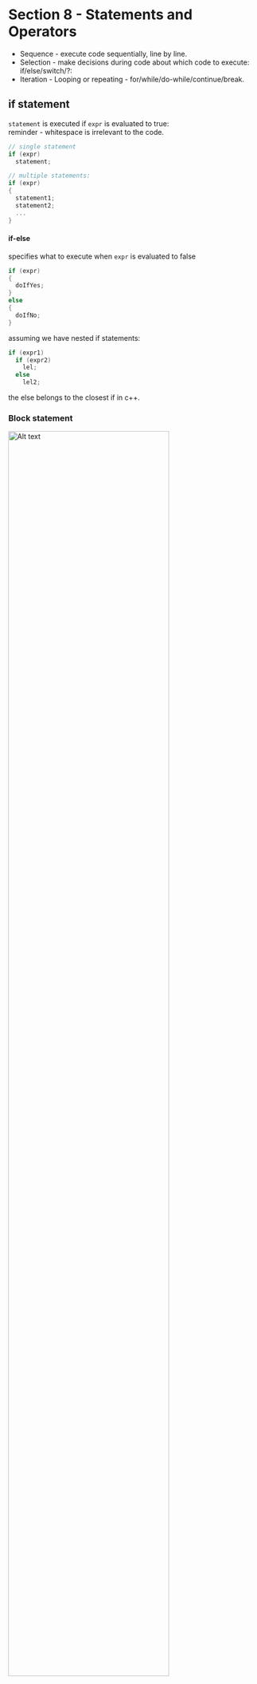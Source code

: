 # Section 8 - Statements and Operators
- Sequence - execute code sequentially, line by line.
- Selection - make decisions during code about which code to execute: if/else/switch/?:
- Iteration - Looping or repeating - for/while/do-while/continue/break.

## if statement
```statement``` is executed if ```expr``` is evaluated to true:<br>
reminder - whitespace is irrelevant to the code.

```c++
// single statement
if (expr)
  statement;

// multiple statements:
if (expr)
{
  statement1;
  statement2;
  ...
}
```
#### if-else
specifies what to execute when ```expr``` is evaluated to false
```c++
if (expr)
{
  doIfYes;
}
else
{
  doIfNo;
}
```

assuming we have nested if statements:
```c++
if (expr1)
  if (expr2)
    lel;
  else
    lel2;
```
the else belongs to the closest if in c++.

### Block statement
<img src="images/blockStatement.png" alt="Alt text" width="80%">

## switch
a fancy if-else-if-else for an enumerated type, like int.
![Alt text](images/switchCase.png)
- integer_control_expr must be an integer or enumerated.
- expression_1 and the others **must be known at compile time**, so constants or literals
- break; statement gets out of the code block.
  - if there was no break statement it goes straight to the next code in the block, without checking the cases again:
  - ![Alt text](images/switchFallThrough.png)
  - don't do this like that because it's confusing! use break; at every case.
- default statement gets executed if no other case was used.
- we can have different cases execute the same code like this:
![Alt text](images/multipleCasesSwitch.png)


## enum

```c++
// declare new type called Color
enum Color {
    RED,
    GREEN,
    BLUE
};

// it can be one of the choices we declared. 
Color heading{red};
```
By default, these constants are assigned integral values starting from 0 (RED is 0, GREEN is 1, BLUE is 2). You can explicitly assign values to enum constants as well:
```c++
enum Status {
    OK = 0,
    ERROR = -1,
    PENDING = 1
};
```

Enums can be used to declare variables, and the enum constants can be accessed using the enum type:
```c++
Color selectedColor = RED;
Status currentStatus = ERROR;

if (selectedColor == GREEN) {
    // Do something for green color
}

switch (currentStatus) {
    case OK:
        // Handle OK status
        break;
    case ERROR:
        // Handle ERROR status
        break;
    case PENDING:
        // Handle PENDING status
        break;
}
```

Starting from C++11, you can specify the underlying type for an enum (must be integral type like int or short or long..):

```c++
enum class Weekday : int {
    MONDAY,
    TUESDAY,
    WEDNESDAY
};
```

C++11 introduced "enum class," which brings more robust scoping and prevents unwanted implicit conversions:

```c++
enum class Fruit {
    APPLE,
    ORANGE,
    BANANA
};

//we cant just use APPLE, APPLE is scoped under the enum class, so we use Fruit::APPLE
Fruit myFruit = Fruit::APPLE;
```

## The ternary conditional operator
![Alt text](images/ConditionalOperator.png)



# Iteration - Looping

## for loop
when you want to loop n times, it has a special section for declaring variables and (typically) incrementing them, as well as checking some kind of condition that terminates the loop.
when conditional is false we break from the loop, else we continue.

```c++
for (initialization; conditional; statements)
{
  statements;
}
```
example:
```c++

for(int i{0}; i<5 ; i++)
{
  cout << i <<endl;
}
```
all things here are optional.
```c++
//this is legal - infinite loop
for (;;) {
    // Code here
}
```
![Alt text](images/forLoopCommaOperator.png)

### range-based for loop
loop through each variable in a sequence - which can be an array, vector, collection, whatever.

```c++
for (var_type var : sequence)
{
  statements;
}
```
so for example:
```c++
int scores[] {100,90,97};
for (int score : scores)
  cout << score << endl;
```

we can even iterate over a string:
```c++
for (auto c: "Frank")
  cout << c << " "; //will give F r a n k
```

#### The auto keyword
We don't even need to give a type sometimes, we just tell the compiler to deduce the type itself:
```c++
int scores[] {100,90,97};
for (auto score : scores)
  cout << score << endl;
```

## The While loop
```c++
while (expression)
  statement;
```

if expression == true then statement is executed, and then we loop back to the check.

### do-while
```c++
do
{
  statement;
} while(expression);

```
with the do, we don't check the expression until after the first run.


## break and continue
they are only used in loops and switches.
break exits, continue continues the loop from the beginning (not including the initialization) and tries the conditional again